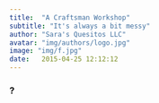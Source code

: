 ```yaml
---
title:  "A Craftsman Workshop"
subtitle: "It's always a bit messy"
author: "Sara's Quesitos LLC"
avatar: "img/authors/logo.jpg"
image: "img/f.jpg"
date:   2015-04-25 12:12:12
---
```


### ?

